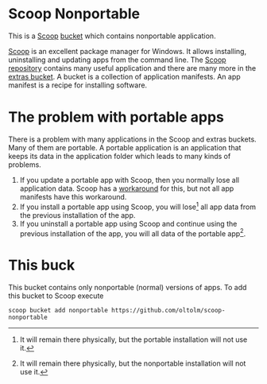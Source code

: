 # Scoop Nonportable

This is a [Scoop](https://github.com/lukesampson/scoop) [bucket](https://github.com/lukesampson/scoop/wiki/Buckets) which contains nonportable application.

[Scoop](https://github.com/lukesampson/scoop) is an excellent package manager for Windows. It allows installing, uninstalling and updating apps from the command line. The [Scoop repository](https://github.com/lukesampson/scoop) contains many useful application and there are many more in the [extras bucket](https://github.com/lukesampson/scoop-extras). A bucket is a collection of application manifests. An app manifest is a recipe for installing software.

# The problem with portable apps

There is a problem with many applications in the Scoop and extras buckets. Many of them are portable. A portable application is an application that keeps its data in the application folder which leads to many kinds of problems.

1. If you update a portable app with Scoop, then you normally lose all application data. Scoop has a [workaround](https://github.com/lukesampson/scoop/wiki/Persistent-data) for this, but not all app manifests have this workaround.
2. If you install a portable app using Scoop, you will lose[^1] all app data from the previous installation of the app.
3. If you uninstall a portable app using Scoop and continue using the previous installation of the app, you will all data of the portable app[^2].

[^1]: It will remain there physically, but the portable installation will not use it.

[^2]: It will remain there physically, but the nonportable installation will not use it.

# This buck

This bucket contains only nonportable (normal) versions of apps. To add this bucket to Scoop execute

```
scoop bucket add nonportable https://github.com/oltolm/scoop-nonportable
```
